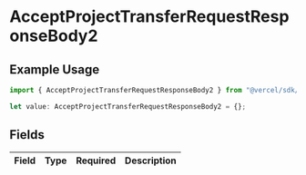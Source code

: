 # AcceptProjectTransferRequestResponseBody2

## Example Usage

```typescript
import { AcceptProjectTransferRequestResponseBody2 } from "@vercel/sdk/models/acceptprojecttransferrequestop.js";

let value: AcceptProjectTransferRequestResponseBody2 = {};
```

## Fields

| Field       | Type        | Required    | Description |
| ----------- | ----------- | ----------- | ----------- |